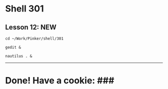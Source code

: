 # Shell 301
## Lesson 12: NEW

`cd ~/Work/Pinker/shell/301`

`gedit &`

`nautilus . &`
___



# Done! Have a cookie: ### #
